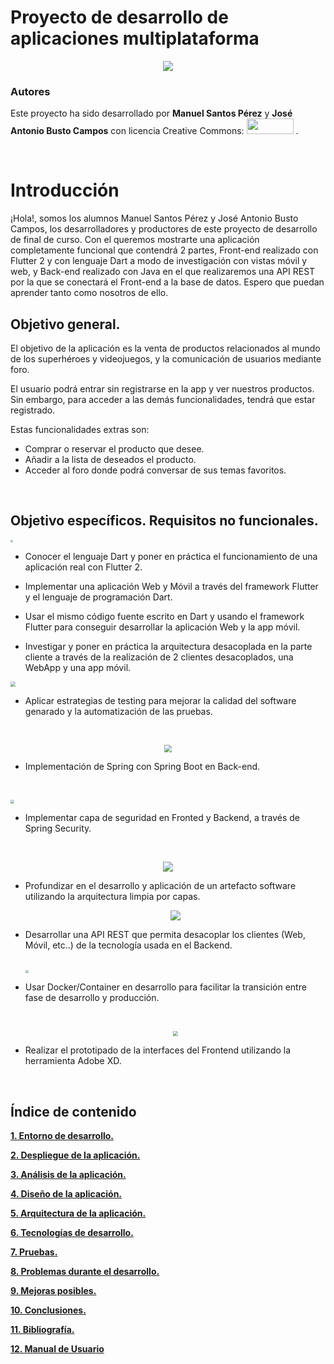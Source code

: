 # Proyecto de desarrollo de aplicaciones multiplataforma

<p align="center"><img src=".\resources\LA TIENDA DEL INFINITO v2.png" style="" /></p>

### Autores

Este proyecto ha sido desarrollado por <b>Manuel Santos Pérez</b> y <b>José Antonio Busto Campos</b>  con licencia Creative Commons: <img src="Licencia_Creative.png" height="25" width="75"/>  .

<br>

# Introducción

¡Hola!, somos los alumnos Manuel Santos Pérez y José Antonio Busto Campos, los desarrolladores y productores de este proyecto de desarrollo de final de curso. Con el queremos mostrarte una aplicación completamente funcional que contendrá 2 partes, Front-end realizado con Flutter 2 y con lenguaje Dart a modo de investigación con vistas móvil y web, y Back-end realizado con Java en el que realizaremos una API REST por la que se conectará el Front-end a la base de datos. Espero que puedan aprender tanto como nosotros de ello.

## Objetivo general.

El objetivo de la aplicación es la venta de productos relacionados al mundo de los superhéroes y videojuegos, y la comunicación de usuarios mediante foro. 

El usuario podrá entrar sin registrarse en la app y ver nuestros productos. Sin embargo, para acceder a las demás funcionalidades, tendrá que estar registrado.

Estas funcionalidades extras son:

- Comprar o reservar el producto que desee.
- Añadir a la lista de deseados el producto.
- Acceder al foro donde podrá conversar de sus temas favoritos.

<br>

## Objetivo específicos. Requisitos no funcionales.

<img src=".\resources\flutter2.png" style="zoom:25%;" />

- Conocer el lenguaje Dart y poner en práctica el funcionamiento de una aplicación real con Flutter 2.

- Implementar una aplicación Web y Móvil a través del framework Flutter y el lenguaje de programación Dart.
- Usar el mismo código fuente escrito en Dart y usando el framework Flutter para conseguir desarrollar la aplicación Web y la app móvil.
- Investigar y poner en práctica la arquitectura desacoplada en la parte cliente a través de la realización de 2 clientes desacoplados, una WebApp y una app móvil.



<img src=".\resources\testing-en-un-mundo-agile.png" style="zoom:50%;" />

- Aplicar estrategias de testing para mejorar la calidad del software genarado y la automatización de las pruebas.

<br>

<p align="center"><img src=".\resources\spring-boot.png" style="zoom:75%;" /></p>

- Implementación de Spring con Spring Boot en Back-end.

  <br>

<img src=".\resources\spring_security-e1588763146414.jpg" style="zoom:40%;" />

- Implementar capa de seguridad en Fronted y Backend, a través de Spring Security.

<br>

<p align="center"><img src=".\resources\450_1000.jpg" /></p>

- Profundizar en el desarrollo y aplicación de un artefacto software utilizando la arquitectura limpia por capas.

  

  <p align="center"><img src=".\resources\ApiRest.png" /></p>

- Desarrollar una API REST que permita desacoplar los clientes (Web, Móvil, etc..) de la tecnología usada en el Backend.

  <br>

  <img src=".\resources\1_JUOITpaBdlrMP9D__-K5Fw.png" style="zoom:33%;" />

  

- Usar Docker/Container en desarrollo para facilitar la transición entre fase de desarrollo y producción.

  <br>

  <p align="center"><img src=".\resources\245px-Adobe_XD_CC_icon.svg.png" style="zoom:50%;" /> </p>

- Realizar el prototipado de la interfaces del Frontend utilizando la herramienta Adobe XD.

  <br>



## Índice de contenido

**[1. Entorno de desarrollo.](./entorno/entorno.md)**

**[2. Despliegue de la aplicación.]()**

**[3. Análisis de la aplicación.](./analisis/analisis.md)**

**[4. Diseño de la aplicación.](./diseño/diseño.md)**

**[5. Arquitectura de la aplicación.]()**

**[6. Tecnologías de desarrollo.]()**

**[7. Pruebas.]()**

**[8. Problemas durante el desarrollo.]()**

**[9. Mejoras posibles.]()**

**[10. Conclusiones.]()**

**[11. Bibliografía.]()**

**[12. Manual de Usuario]()**

<br>

